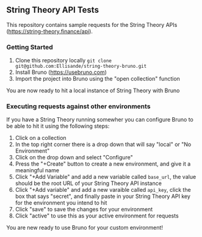 ## String Theory API Tests

This repository contains sample requests for the String Theory APIs (https://string-theory.finance/api).

### Getting Started

1. Clone this repository locally `git clone git@github.com:Ellisande/string-theory-bruno.git`
2. Install Bruno (https://usebruno.com)
3. Import the project into Bruno using the "open collection" function

You are now ready to hit a local instance of String Theory with Bruno

### Executing requests against other environments

If you have a String Theory running somewher you can configure Bruno to be able to hit it using the following steps:

1. Click on a collection
2. In the top right corner there is a drop down that will say "local" or "No Environment"
3. Click on the drop down and select "Configure"
4. Press the "+Create" button to create a new environment, and give it a meaningful name
5. Click "+Add Variable" and add a new variable called `base_url`, the value should be the root URL of your String Theory API instance
6. Click "+Add variable" and add a new varaible called `api_key`, click the box that says "secret", and finally paste in your String Theory API key for the environment you intend to hit
7. Click "save" to save the changes for your environment
8. Click "active" to use this as your active environment for requests

You are new ready to use Bruno for your custom environment!
